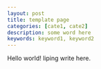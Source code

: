 ```yaml
---
layout: post
title: template page
categories: [cate1, cate2]
description: some word here
keywords: keyword1, keyword2
---
```


Hello world! liping write here.
